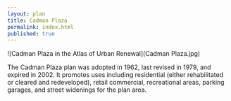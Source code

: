 ```yaml
---
layout: plan
title: Cadman Plaza
permalink: index.html
published: true
---
```


![Cadman Plaza in the Atlas of Urban Renewal](Cadman Plaza.jpg)

The Cadman Plaza plan was adopted in 1962, last revised in 1979, and expired in 2002. It promotes uses including residential (either rehabilitated or cleared and redeveloped), retail commercial, recreational areas, parking garages, and street widenings for the plan area.

